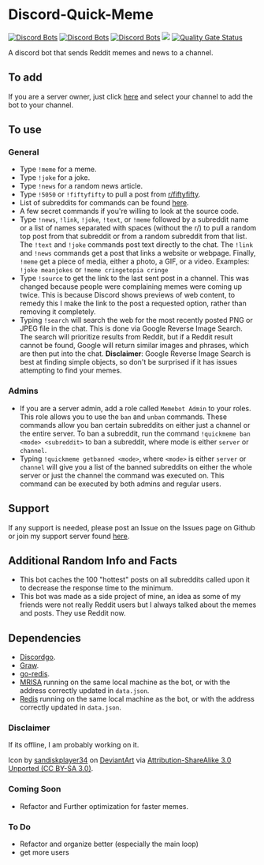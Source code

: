 # Discord-Quick-Meme

[![Discord Bots](https://top.gg/api/widget/status/438381344943374346.svg)](https://top.gg/bot/438381344943374346) [![Discord Bots](https://top.gg/api/widget/lib/438381344943374346.svg)](https://top.gg/bot/438381344943374346) [![Discord Bots](https://top.gg/api/widget/servers/438381344943374346.svg)](https://top.gg/bot/438381344943374346) ![](https://github.com/chand1012/Discord-Quick-Meme/workflows/Go/badge.svg) [![Quality Gate Status](https://sonarcloud.io/api/project_badges/measure?project=chand1012_Discord-Quick-Meme&metric=alert_status)](https://sonarcloud.io/dashboard?id=chand1012_Discord-Quick-Meme)

A discord bot that sends Reddit memes and news to a channel.

## To add

If you are a server owner, just click [here](https://discordapp.com/oauth2/authorize?client_id=438381344943374346&scope=bot) and select your channel to add the bot to your channel.

## To use

### General

- Type `!meme` for a meme.
- Type `!joke` for a joke.
- Type `!news` for a random news article.
- Type `!5050` or `!fiftyfifty` to pull a post from [r/fiftyfifty](https://reddit.com/r/fiftyfifty).
- List of subreddits for commands can be found [here](https://github.com/chand1012/Discord-Quick-Meme/blob/master/subs.json).
- A few secret commands if you're willing to look at the source code.
- Type `!news`, `!link`, `!joke`, `!text`, or `!meme` followed by a subreddit name or a list of names separated with spaces (without the r/) to pull a random top post from that subreddit or from a random subreddit from that list. The `!text` and `!joke` commands post text directly to the chat. The `!link` and `!news` commands get a post that links a website or webpage. Finally, `!meme` get a piece of media, either a photo, a GIF, or a video. Examples: `!joke meanjokes` or `!meme cringetopia cringe`
- Type `!source` to get the link to the last sent post in a channel. This was changed because people were complaining memes were coming up twice. This is because Discord shows previews of web content, to remedy this I make the link to the post a requested option, rather than removing it completely.
- Typing `!search` will search the web for the most recently posted PNG or JPEG file in the chat. This is done via Google Reverse Image Search. The search will prioritize results from Reddit, but if a Reddit result cannot be found, Google will return similar images and phrases, which are then put into the chat. **Disclaimer**: Google Reverse Image Search is best at finding simple objects, so don't be surprised if it has issues attempting to find your memes.

### Admins

- If you are a server admin, add a role called `Memebot Admin` to your roles. This role allows you to use the `ban` and `unban` commands. These commands allow you ban certain subreddits on either just a channel or the entire server. To ban a subreddit, run the command `!quickmeme ban <mode> <subreddit>` to ban a subreddit, where mode is either `server` or `channel`.
- Typing `!quickmeme getbanned <mode>`, where `<mode>` is either `server` or `channel` will give you a list of the banned subreddits on either the whole server or just the channel the command was executed on. This command can be executed by both admins and regular users.

## Support

If any support is needed, please post an Issue on the Issues page on Github or join my support server found [here](https://discord.gg/YNnp9uy).

## Additional Random Info and Facts

- This bot caches the 100 "hottest" posts on all subreddits called upon it to decrease the response time to the minimum.
- This bot was made as a side project of mine, an idea as some of my friends were not really Reddit users but I always talked about the memes and posts. They use Reddit now.

## Dependencies

- [Discordgo](https://github.com/bwmarrin/discordgo).
- [Graw](https://github.com/turnage/graw).
- [go-redis](https://github.com/go-redis/redis).
- [MRISA](https://github.com/vivithemage/mrisa) running on the same local machine as the bot, or with the address correctly updated in `data.json`.
- [Redis](https://redis.io/) running on the same local machine as the bot, or with the address correctly updated in `data.json`.

### **Disclaimer**

If its offline, I am probably working on it.

Icon by [sandiskplayer34](https://www.deviantart.com/sandiskplayer34) on [DeviantArt](https://www.deviantart.com/sandiskplayer34/art/Reddit-App-Icon-537731823) via [Attribution-ShareAlike 3.0 Unported (CC BY-SA 3.0)](https://creativecommons.org/licenses/by-sa/3.0/).

### Coming Soon

- Refactor and Further optimization for faster memes.

### To Do
- Refactor and organize better (especially the main loop)
- get more users

